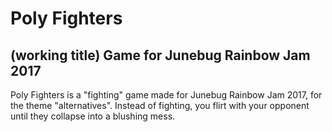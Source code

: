# Poly Fighters
(working title) Game for Junebug Rainbow Jam 2017
---

Poly Fighters is a "fighting" game made for Junebug Rainbow Jam 2017, for the theme "alternatives". Instead of fighting, you flirt with your opponent until they collapse into a blushing mess.
